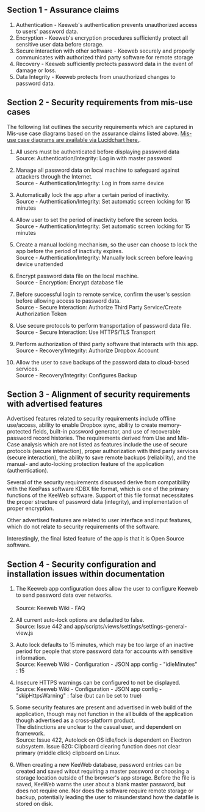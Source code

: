 Section 1 - Assurance claims
--------
1. Authentication - Keeweb's authentication prevents unauthorized access to users' password data.
2. Encryption - Keeweb's encryption procedures sufficiently protect all sensitive user data before storage.
3. Secure interaction with other software - Keeweb securely and properly communicates with authorized third 
   party software for remote storage
4. Recovery - Keeweb sufficiently protects password data in the event of damage or loss.
5. Data Integrity - Keeweb protects from unauthorized changes to password data.


Section 2 - Security requirements from mis-use cases
-------
The following list outlines the security requirements which are captured in Mis-use case diagrams based on the assurance claims listed above.  [Mis-use case diagrams are available via Lucidchart here.](https://www.lucidchart.com/invitations/accept/70bd4364-1a62-4d1d-94f8-2f44f9fdb0fe).


 1. All users must be authenticated before displaying password data<br>
    Source: Authentication/Integrity: Log in with master password
    
 2. Manage all password data on local machine to safeguard against attackers through the Internet.<br>
    Source - Authentication/Integrity: Log in from same device
    
 3. Automatically lock the app after a certain period of inactivity.<br>
    Source - Authentication/Integrity: Set automatic screen locking for 15 minutes
    
 4. Allow user to set the period of inactivity before the screen locks.<br>
    Source - Authentication/Integrity: Set automatic screen locking for 15 minutes
    
 5. Create a manual locking mechanism, so the user can choose to lock the app before the period 
    of inactivity expires.<br>
    Source - Authentication/Integrity: Manually lock screen before leaving device unattended
    
 6. Encrypt password data file on the local machine.<br>
    Source - Encryption: Encrypt database file
    
 7. Before successful login to remote service, confirm the user's session before allowing access to password data.<br>
    Source - Secure Interaction: Authorize Third Party Service/Create Authorization Token
    
 8. Use secure protocols to perform transportation of password data file.<br>
    Source - Secure Interaction: Use HTTPS/TLS Transport
    
 9. Perform authorization of third party software that interacts with this app.<br>
    Source - Recovery/Integrity: Authorize Dropbox Account
     
10. Allow the user to save backups of the password data to cloud-based services.<br>
    Source - Recovery/Integrity: Configures Backup
    

Section 3 - Alignment of security requirements with advertised features
-------

Advertised features related to security requirements include offline use/access, ability to enable Dropbox sync, ability 
to create memory-protected fields, built-in password generator, and use of recoverable password record histories.  The requirements derived from Use and Mis-Case analysis which are not listed as features include the use of secure protocols (secure interaction), proper authorization with third party services (secure interaction), the ability to save remote backups (reliability), and the manual- and auto-locking protection feature of the application (authentication).

Several of the security requirements discussed derive from compatibility with the KeePass software KDBX file format, which is one of the primary functions of the KeeWeb software. Support of this file format necessitates the proper structure of password data (integrity), and implementation of proper encryption.

Other advertised features are related to user interface and input features, which do not relate to security requirements 
of the software.

Interestingly, the final listed feature of the app is that it is Open Source software.


Section 4 - Security configuration and installation issues within documentation
------

1. The Keeweb app configuration does allow the user to configure Keeweb to send password data over 
   networks. <br>   
   Source: Keeweb Wiki - FAQ
   
2. All current auto-lock options are defaulted to false. <br>
   Source: Issue 442 and app/scripts/views/settings/settings-general-view.js
   
3. Auto lock defaults to 15 minutes, which may be too large of an inactive period for people that 
   store password data for accounts with sensitive information.<Br>
   Source: Keeweb Wiki - Configuration - JSON app config - "idleMinutes" : 15
   
4. Insecure HTTPS warnings can be configured to not be displayed.<br>
   Source: Keeweb Wiki - Configuration - JSON app config - "skipHttpsWarning" : false (but can be set to true)
           
5. Some security features are present and advertised in web build of the application, though may 
   not function in the all builds of the application though advertised as a cross-platform product.  
   The distinctions are unclear to the casual user, and dependent on framework.<br>
   Source: Issue 422, Autolock on OS idle/lock is dependent on Electron subsystem. Issue 620: Clipboard clearing function does not clear primary (middle click) clipboard on Linux.
   
6. When creating a new KeeWeb database, password entries can be created and saved witout requiring a master password or choosing a
   storage location outside of the browser's app storage.  Before the file is saved, KeeWeb warns the user about a blank master
   password, but does not require one.  Nor does the software require remote storage or backup, potentially leading the user to 
   misunderstand how the datafile is stored on disk.

